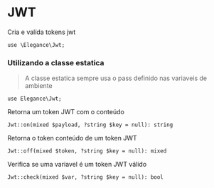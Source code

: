 # JWT
Cria e valída tokens jwt

    use \Elegance\Jwt;

### Utilizando a classe estatica

> A classe estatica sempre usa o pass definido nas variaveis de ambiente

    use Elegance\Jwt;

Retorna um token JWT com o conteúdo

    Jwt::on(mixed $payload, ?string $key = null): string

Retorna o token conteúdo de um token JWT

    Jwt::off(mixed $token, ?string $key = null): mixed

Verifica se uma variavel é um token JWT válido

    Jwt::check(mixed $var, ?string $key = null): bool
